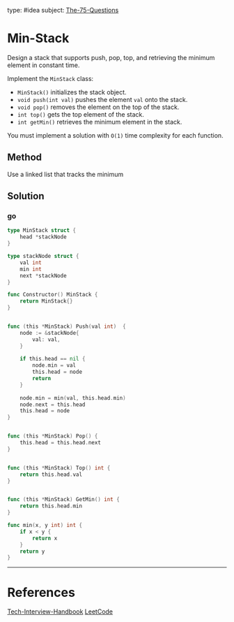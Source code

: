 type: #idea
subject: [The-75-Questions](The-75-Questions.md)
<!-- Subject should be a hub note -->
# Min-Stack

Design a stack that supports push, pop, top, and retrieving the minimum element in constant time.

Implement the `MinStack` class:

- `MinStack()` initializes the stack object.
- `void push(int val)` pushes the element `val` onto the stack.
- `void pop()` removes the element on the top of the stack.
- `int top()` gets the top element of the stack.
- `int getMin()` retrieves the minimum element in the stack.

You must implement a solution with `O(1)` time complexity for each function.

## Method

Use a linked list that tracks the minimum

## Solution

### go

```go
type MinStack struct {
	head *stackNode
}

type stackNode struct {
	val int
	min int
	next *stackNode
}

func Constructor() MinStack {
	return MinStack{}
}


func (this *MinStack) Push(val int)  {
	node := &stackNode{
		val: val,
	}
	
	if this.head == nil {
		node.min = val
		this.head = node
		return
	}
	
	node.min = min(val, this.head.min)
	node.next = this.head
	this.head = node
}


func (this *MinStack) Pop() {
	this.head = this.head.next
}


func (this *MinStack) Top() int {
	return this.head.val
}


func (this *MinStack) GetMin() int {
	return this.head.min
}

func min(x, y int) int {
	if x < y {
		return x
	}
	return y
}
```

---
# References
<!-- What references back up this idea -->
[Tech-Interview-Handbook](Tech-Interview-Handbook.md)
[LeetCode](https://leetcode.com/problems/min-stack/)
